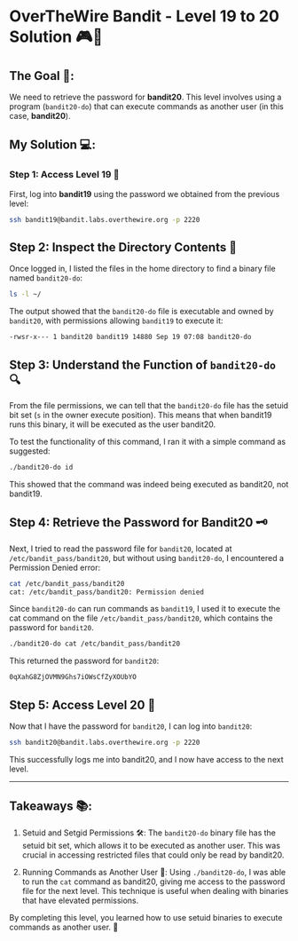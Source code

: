 # OverTheWire Bandit - Level 19 to 20 Solution 🎮🔐

## The Goal 🎯:
We need to retrieve the password for **bandit20**. This level involves using a program (`bandit20-do`) that can execute commands as another user (in this case, **bandit20**).

## My Solution 💻:

### Step 1: Access Level 19 🔑
First, log into **bandit19** using the password we obtained from the previous level:

```bash
ssh bandit19@bandit.labs.overthewire.org -p 2220
```

## Step 2: Inspect the Directory Contents 📂
Once logged in, I listed the files in the home directory to find a binary file named `bandit20-do`:

```bash
ls -l ~/
```

The output showed that the `bandit20-do` file is executable and owned by `bandit20`, with permissions allowing `bandit19` to execute it:

```bash
-rwsr-x--- 1 bandit20 bandit19 14880 Sep 19 07:08 bandit20-do
```

## Step 3: Understand the Function of `bandit20-do` 🔍
From the file permissions, we can tell that the `bandit20-do` file has the setuid bit set (`s` in the owner execute position). This means that when bandit19 runs this binary, it will be executed as the user bandit20.

To test the functionality of this command, I ran it with a simple command as suggested:

```bash
./bandit20-do id
```

This showed that the command was indeed being executed as bandit20, not bandit19.

## Step 4: Retrieve the Password for Bandit20 🗝️
Next, I tried to read the password file for `bandit20`, located at `/etc/bandit_pass/bandit20`, but without using `bandit20-do`, I encountered a Permission Denied error:

```bash
cat /etc/bandit_pass/bandit20
cat: /etc/bandit_pass/bandit20: Permission denied
```

Since `bandit20-do` can run commands as `bandit19`, I used it to execute the cat command on the file `/etc/bandit_pass/bandit20`, which contains the password for `bandit20`.

```bash
./bandit20-do cat /etc/bandit_pass/bandit20
```

This returned the password for `bandit20`:

```bash
0qXahG8ZjOVMN9Ghs7iOWsCfZyXOUbYO
```

## Step 5: Access Level 20 🔑
Now that I have the password for `bandit20`, I can log into `bandit20`:

```bash
ssh bandit20@bandit.labs.overthewire.org -p 2220
```

This successfully logs me into bandit20, and I now have access to the next level.

---

## Takeaways 📚:

1. Setuid and Setgid Permissions 🛠️: The `bandit20-do` binary file has the setuid bit set, which allows it to be executed as another user. This was crucial in accessing restricted files that could only be read by bandit20.

2. Running Commands as Another User 🔄: Using `./bandit20-do`, I was able to run the `cat` command as bandit20, giving me access to the password file for the next level. This technique is useful when dealing with binaries that have elevated permissions.

By completing this level, you learned how to use setuid binaries to execute commands as another user. 🚀
